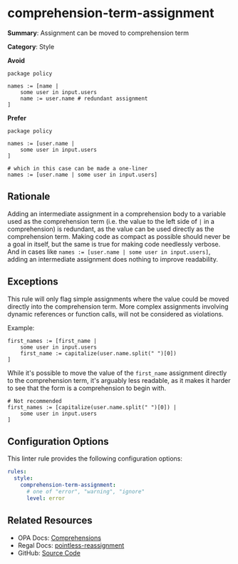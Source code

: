 # comprehension-term-assignment

**Summary**: Assignment can be moved to comprehension term

**Category**: Style

**Avoid**
```rego
package policy

names := [name |
    some user in input.users
    name := user.name # redundant assignment
]
```

**Prefer**
```rego
package policy

names := [user.name |
    some user in input.users
]

# which in this case can be made a one-liner
names := [user.name | some user in input.users]
```

## Rationale

Adding an intermediate assignment in a comprehension body to a variable used as the comprehension term (i.e. the value
to the left side of `|` in a comprehension) is redundant, as the value can be used directly as the comprehension term.
Making code as compact as possible should never be a goal in itself, but the same is true for making code needlessly
verbose. And in cases like `names := [user.name | some user in input.users]`, adding an intermediate assignment does
nothing to improve readability.

## Exceptions

This rule will only flag simple assignments where the value could be moved directly into the comprehension term. More
complex assignments involving dynamic references or function calls, will not be considered as violations.

Example:

```rego
first_names := [first_name |
    some user in input.users
    first_name := capitalize(user.name.split(" ")[0])
]
```

While it's possible to move the value of the `first_name` assignment directly to the comprehension term, it's arguably
less readable, as it makes it harder to see that the form is a comprehension to begin with.

```rego
# Not recommended
first_names := [capitalize(user.name.split(" ")[0]) |
    some user in input.users
]
```

## Configuration Options

This linter rule provides the following configuration options:

```yaml
rules:
  style:
    comprehension-term-assignment:
      # one of "error", "warning", "ignore"
      level: error
```

## Related Resources

- OPA Docs: [Comprehensions](https://www.openpolicyagent.org/docs/policy-language/#comprehensions)
- Regal Docs: [pointless-reassignment](https://openpolicyagent.org/projects/regal/rules/style/pointless-reassignment)
- GitHub: [Source Code](https://github.com/open-policy-agent/regal/blob/main/bundle/regal/rules/style/comprehension-term-assignment/comprehension_term_assignment.rego)
